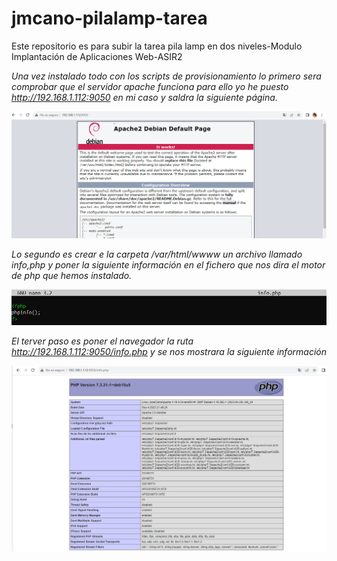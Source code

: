# jmcano-pilalamp-tarea
Este repositorio es para subir la tarea pila lamp en dos niveles-Modulo Implantación de Aplicaciones Web-ASIR2

*Una vez instalado todo con los scripts de provisionamiento lo primero sera comprobar que el servidor apache funciona para ello yo he puesto http://192.168.1.112:9050 en mi caso y saldra la siguiente página.*

![1 imagen](img/captura1.png)


*Lo segundo es crear e la carpeta /var/html/wwww un archivo llamado info,php y poner la siguiente información en el fichero que nos dira el motor de php que hemos instalado.*

![2 imagen](img/captura2.png)

*El terver paso es poner el navegador la ruta http://192.168.1.112:9050/info.php y se nos mostrara la siguiente información*

![3 imagen](img/captura3.png)

